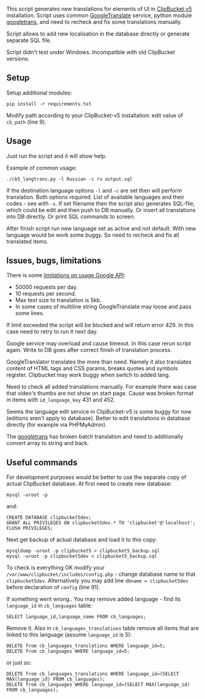 This script generates new translations for elements of UI in [ClipBucket v5](https://github.com/MacWarrior/clipbucket-v5) installation.
Script uses common [GoogleTranslate](https://cloud.google.com/translate) service, python module [googletrans](https://pypi.org/project/googletrans/), and need to recheck and fix some translations manually.

Script allows to add new localisation in the database directly or generate separate SQL file.

Script didn't test under Windows. Incompatible with old ClipBucket versions.

## Setup

Setup additional modules:
```
pip install -r requirements.txt
```
Modify path according to your ClipBucket-v5 installation: edit value of `cb_path` (line 9).


## Usage

Just run the script and it will show help.

Example of common usage:
```
./cb5_langtrans.py -l Russian -c ru output.sql
```
If the destination language options `-l` and `-c` are set then will perform translation. Both options required. List of available languages and their codes - see with `-s`.
If set filename then the script also generates SQL-file, which could be edit and then push to DB manually. Or insert all translations into DB directly. Or print SQL commands to screen.

After finish script run new language set as active and not default. With new language would be work some buggy. So need to recheck and fix all translated items.


## Issues, bugs, limitations

There is some [limitations on usage Google API](https://developers.google.com/analytics/devguides/reporting/mcf/v3/limits-quotas):

* 50000 requests per day.
* 10 requests per second.
* Max text size to translation is 5kb.
* In some cases of multiline string GoogleTranslate may loose and pass some lines.

If limit exceeded the script will be blocked and will return error 429. In this case need to retry to run it next day.

Google service may overload and cause timeout. In this case rerun script again. Write to DB goes after correct finish of translation process.

GoogleTranslator translates the more than need. Namely it also translates content of HTML tags and CSS params, breaks quotes and symbols register. Clipbucket may work buggy when switch to added lang.

Need to check all added translations manually. For example there was case that video's thumbs are not show on start page. Cause was broken format in items with `id_language_key` 431 and 452.

Seems the language edit service in ClipBucket-v5 is some buggy for now (editions aren't apply to database). Better to edit translations in database directly (for example via PHPMyAdmin).

The [googletrans](https://pypi.org/project/googletrans/) has broken batch translation and need to additionally convert array to string and back.


## Useful commands
For development purposes would be better to use the separate copy of actual ClipBucket database. At first need to create new database:
```
mysql -uroot -p
```
and:
```
CREATE DATABASE clipbucket5dev;
GRANT ALL PRIVILEGES ON clipbucket5dev.* TO 'clipbucket'@'localhost';
FLUSH PRIVILEGES;
```
Next get backup of actual database and load it to this copy:
```
mysqldump -uroot -p clipbucket5 > clipbucket5_backup.sql
mysql -uroot -p clipbucket5dev < clipbucket5_backup.sql
```
To check is everything OK modify your `/var/www/clipbucket/includes/config.php` - change database name to that `clipbucket5dev`. Alternatively you may add line `dbname = clipbucket5dev` before declaration of `config` (line 91).

If something went wrong.. You may remove added language - find its `language_id` in `cb_languages` table:
```
SELECT language_id,language_name FROM cb_languages;
```
Remove it. Also in `cb_languages_translations` table remove all items that are linked to this language (assume `language_id` is 5):
```
DELETE from cb_languages_translations WHERE language_id=5;
DELETE from cb_languages WHERE language_id=5;
```
or just so:
```
DELETE from cb_languages_translations WHERE language_id=(SELECT MAX(language_id) FROM cb_languages);
DELETE from cb_languages WHERE language_id=(SELECT MAX(language_id) FROM cb_languages);
```
